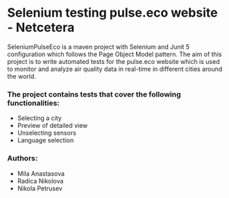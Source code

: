 # Selenium testing pulse.eco website - Netcetera

SeleniumPulseEco is a maven project with Selenium and Junit 5 configuration which follows the Page Object Model pattern.
The aim of this project is to write automated tests for the pulse.eco website which is used to monitor and analyze air quality data in real-time in different cities around the world. <br>

### The project contains tests that cover the following functionalities:
- Selecting a city
- Preview of detailed view
- Unselecting sensors
- Language selection

### Authors:
- Mila Anastasova <br>
- Radica Nikolova <br>
- Nikola Petrusev <br>
